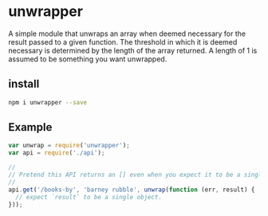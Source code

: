 # unwrapper

A simple module that unwraps an array when deemed necessary for the result
passed to a given function. The threshold in which it is deemed necessary is
determined by the length of the array returned. A length of 1 is assumed to be
something you want unwrapped.

## install

```sh
npm i unwrapper --save
```

## Example

```js
var unwrap = require('unwrapper');
var api = require('./api');

//
// Pretend this API returns an [] even when you expect it to be a single entity
//
api.get('/books-by', 'barney rubble', unwrap(function (err, result) {
  // expect `result` to be a single object.
}));


```
